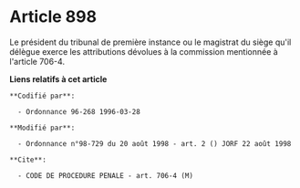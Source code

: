# Article 898

Le président du tribunal de première instance ou le magistrat du siège qu'il délègue exerce les attributions dévolues à la
commission mentionnée à l'article 706-4.

**Liens relatifs à cet article**

	**Codifié par**:

	  - Ordonnance 96-268 1996-03-28

	**Modifié par**:

	  - Ordonnance n°98-729 du 20 août 1998 - art. 2 () JORF 22 août 1998

	**Cite**:

	  - CODE DE PROCEDURE PENALE - art. 706-4 (M)
